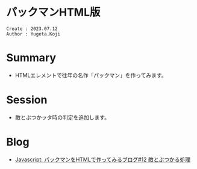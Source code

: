 パックマンHTML版
===
```
Create : 2023.07.12
Author : Yugeta.Koji
```

# Summary
- HTMLエレメントで往年の名作「パックマン」を作ってみます。


# Session
- 敵とぶつかッタ時の判定を追加します。

# Blog
- [Javascript: パックマンをHTMLで作ってみるブログ#12 敵とぶつかる処理](https://blog.myntinc.com/2023/07/javascript-html12.html)
